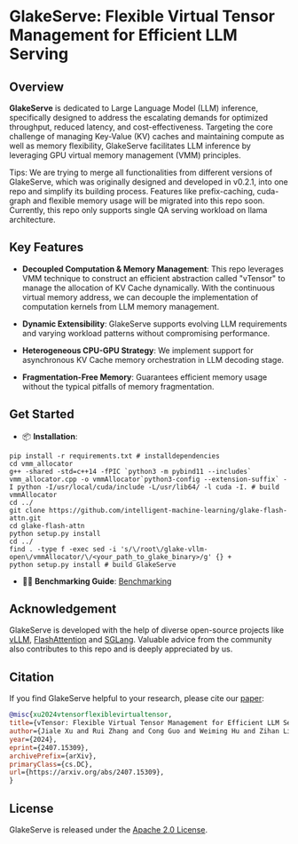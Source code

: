 # GlakeServe: Flexible Virtual Tensor Management for Efficient LLM Serving

## Overview

**GlakeServe** is dedicated to Large Language Model (LLM) inference, specifically designed to address the escalating demands for optimized throughput, reduced latency, and cost-effectiveness. Targeting the core challenge of managing Key-Value (KV) caches and maintaining compute as well as memory flexibility, GlakeServe facilitates LLM inference by leveraging GPU virtual memory management (VMM) principles.

Tips: We are trying to merge all functionalities from different versions of GlakeServe, which was originally designed and developed in v0.2.1, into one repo and simplify its building process. Features like prefix-caching, cuda-graph and flexible memory usage will be migrated into this repo soon. Currently, this repo only supports single QA serving workload on llama architecture. 

## Key Features

- **Decoupled Computation & Memory Management**: 
This repo leverages VMM technique to construct an efficient abstraction called "vTensor" to manage the allocation of KV Cache dynamically. With the continuous virtual memory address, we can decouple the implementation of computation kernels from LLM memory management. 

- **Dynamic Extensibility**: GlakeServe supports evolving LLM requirements and varying workload patterns without compromising performance.

- **Heterogeneous CPU-GPU Strategy**: We implement support for asynchronous KV Cache memory orchestration in LLM decoding stage.

- **Fragmentation-Free Memory**: Guarantees efficient memory usage without the typical pitfalls of memory fragmentation. 


## Get Started

- 📦 **Installation**:

```
pip install -r requirements.txt # installdependencies
cd vmm_allocator
g++ -shared -std=c++14 -fPIC `python3 -m pybind11 --includes` vmm_allocator.cpp -o vmmAllocator`python3-config --extension-suffix` -I python -I/usr/local/cuda/include -L/usr/lib64/ -l cuda -I. # build vmmAllocator
cd ../
git clone https://github.com/intelligent-machine-learning/glake-flash-attn.git
cd glake-flash-attn
python setup.py install
cd ../
find . -type f -exec sed -i 's/\/root\/glake-vllm-open\/vmmAllocator/\/<your_path_to_glake_binary>/g' {} +
python setup.py install # build GlakeServe
```

- 🏃‍♂️ **Benchmarking Guide**: [Benchmarking](./benchmarks/README.md)


## Acknowledgement

GlakeServe is developed with the help of diverse open-source projects like [vLLM](https://github.com/vllm-project/vllm/tree/main), [FlashAttention](https://github.com/Dao-AILab/flash-attention/tree/main) and [SGLang](https://github.com/sgl-project/sglang). Valuable advice from the community also contributes to this repo and is deeply appreciated by us.

## Citation

If you find GlakeServe helpful to your research, please cite our [paper](https://arxiv.org/abs/2407.15309):

```bibtex
@misc{xu2024vtensorflexiblevirtualtensor,
title={vTensor: Flexible Virtual Tensor Management for Efficient LLM Serving}, 
author={Jiale Xu and Rui Zhang and Cong Guo and Weiming Hu and Zihan Liu and Feiyang Wu and Yu Feng and Shixuan Sun and Changxu Shao and Yuhong Guo and Junping Zhao and Ke Zhang and Minyi Guo and Jingwen Leng},
year={2024},
eprint={2407.15309},
archivePrefix={arXiv},
primaryClass={cs.DC},
url={https://arxiv.org/abs/2407.15309}, 
}
```

## License

GlakeServe is released under the [Apache 2.0 License](LICENSE).